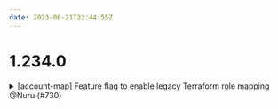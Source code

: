 ```yaml
---
date: 2023-06-21T22:44:55Z
---
```


# 1.234.0

<details>
  <summary>[account-map] Feature flag to enable legacy Terraform role mapping @Nuru (#730)</summary>

### what

- [account-map] Add `legacy_terraform_uses_admin` feature flag to retain backwards compatibility

### why

- Historically, the `terraform` roles in `root` and `identity` were not used for Terraform plan/apply, but for other things, and so the `terraform_roles` map output selected the `admin` roles for those accounts. This "wart" has been remove in current `aws-team-roles` and `tfstate-backend` configurations, but for people who do not want to migrate to the new conventions, this feature flag enables them to maintain the status quo with respect to role usage while taking advantage of other updates to `account-map` and other components.

### references

This update is recommended for all customers wanting to use ***any*** component version 1.227 or later. 

- #715
- 

</details>